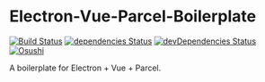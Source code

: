 # Electron-Vue-Parcel-Boilerplate
[![Build Status](https://img.shields.io/travis/shamofu/electron-vue-parcel-boilerplate/master.svg?style=flat-square)](https://travis-ci.org/shamofu/electron-vue-parcel-boilerplate)
[![dependencies Status](https://img.shields.io/david/shamofu/electron-vue-parcel-boilerplate.svg?style=flat-square)](https://david-dm.org/shamofu/electron-vue-parcel-boilerplate)
[![devDependencies Status](https://img.shields.io/david/dev/shamofu/electron-vue-parcel-boilerplate.svg?style=flat-square)](https://david-dm.org/shamofu/electron-vue-parcel-boilerplate?type=dev)
[![Osushi](https://img.shields.io/badge/%F0%9F%8D%A3-welcome-orange.svg?style=flat-square)](https://osushi.love/intent/post/f631096ca13e46e1a8fde1a55ffa6a5c)

A boilerplate for Electron + Vue + Parcel.
